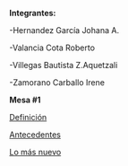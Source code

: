**Integrantes:**

-Hernandez García Johana A.

-Valancia Cota Roberto

-Villegas Bautista Z.Aquetzali

-Zamorano Carballo Irene

**Mesa #1**

[Definición](definicion.md)

[Antecedentes](Antecedentes.md)

[Lo más nuevo](lomasnuevo.md)
